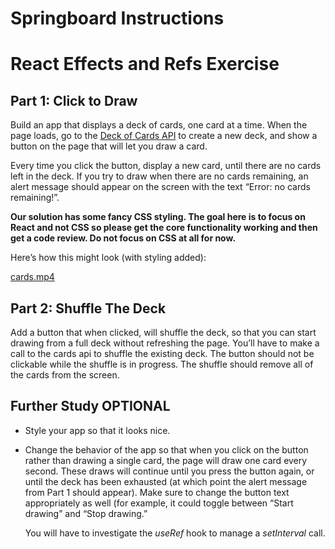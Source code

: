 # Springboard Instructions

# **React Effects and Refs Exercise**

## **Part 1: Click to Draw**

Build an app that displays a deck of cards, one card at a time. When the page loads, go to the [Deck of Cards API](http://deckofcardsapi.com/) to create a new deck, and show a button on the page that will let you draw a card.

Every time you click the button, display a new card, until there are no cards left in the deck. If you try to draw when there are no cards remaining, an alert message should appear on the screen with the text “Error: no cards remaining!”.

**Our solution has some fancy CSS styling. The goal here is to focus on React and not CSS so please get the core functionality working and then get a code review. Do not focus on CSS at all for now.**

Here’s how this might look (with styling added):

[cards.mp4](https://s3-us-west-2.amazonaws.com/secure.notion-static.com/40eb8bb5-1a98-4d46-8248-203b47250267/cards.mp4)

## **Part 2: Shuffle The Deck**

Add a button that when clicked, will shuffle the deck, so that you can start drawing from a full deck without refreshing the page. You’ll have to make a call to the cards api to shuffle the existing deck. The button should not be clickable while the shuffle is in progress. The shuffle should remove all of the cards from the screen.

## **Further Study** OPTIONAL

- Style your app so that it looks nice.
- Change the behavior of the app so that when you click on the button rather than drawing a single card, the page will draw one card every second. These draws will continue until you press the button again, or until the deck has been exhausted (at which point the alert message from Part 1 should appear). Make sure to change the button text appropriately as well (for example, it could toggle between “Start drawing” and “Stop drawing.”
    
    You will have to investigate the *useRef* hook to manage a *setInterval* call.
